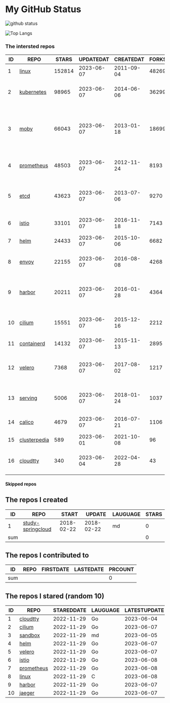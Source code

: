 # My GitHub Status

<img src="https://github-readme-stats-1.yihong0618.vercel.app/api?username=daoqingniu&show_icons=true&&&hide_title=true&count_private=true" alt="github status" />

![Top Langs](https://github-readme-stats-1.yihong0618.vercel.app/api/top-langs/?username=daoqingniu&layout=compact)

<!--START_SECTION:github_repos-->
### The intersted repos
| ID |                              REPO                               | STARS  | UPDATEDAT  | CREATEDAT  | FORKSCOUNT |                                              DESCRIPTIONS                                              |
|----|-----------------------------------------------------------------|--------|------------|------------|------------|--------------------------------------------------------------------------------------------------------|
|  1 | [linux](https://github.com/torvalds/linux)                      | 152814 | 2023-06-07 | 2011-09-04 |      48269 | Linux kernel source tree                                                                               |
|  2 | [kubernetes](https://github.com/kubernetes/kubernetes)          |  98965 | 2023-06-07 | 2014-06-06 |      36299 | Production-Grade Container Scheduling and Management                                                   |
|  3 | [moby](https://github.com/moby/moby)                            |  66043 | 2023-06-07 | 2013-01-18 |      18699 | Moby Project - a collaborative project for the container ecosystem to assemble container-based systems |
|  4 | [prometheus](https://github.com/prometheus/prometheus)          |  48503 | 2023-06-07 | 2012-11-24 |       8193 | The Prometheus monitoring system and time series database.                                             |
|  5 | [etcd](https://github.com/etcd-io/etcd)                         |  43623 | 2023-06-07 | 2013-07-06 |       9270 | Distributed reliable key-value store for the most critical data of a distributed system                |
|  6 | [istio](https://github.com/istio/istio)                         |  33101 | 2023-06-07 | 2016-11-18 |       7143 | Connect, secure, control, and observe services.                                                        |
|  7 | [helm](https://github.com/helm/helm)                            |  24433 | 2023-06-07 | 2015-10-06 |       6682 | The Kubernetes Package Manager                                                                         |
|  8 | [envoy](https://github.com/envoyproxy/envoy)                    |  22155 | 2023-06-07 | 2016-08-08 |       4268 | Cloud-native high-performance edge/middle/service proxy                                                |
|  9 | [harbor](https://github.com/goharbor/harbor)                    |  20211 | 2023-06-07 | 2016-01-28 |       4364 | An open source trusted cloud native registry project that stores, signs, and scans content.            |
| 10 | [cilium](https://github.com/cilium/cilium)                      |  15551 | 2023-06-07 | 2015-12-16 |       2212 | eBPF-based Networking, Security, and Observability                                                     |
| 11 | [containerd](https://github.com/containerd/containerd)          |  14132 | 2023-06-07 | 2015-11-13 |       2895 | An open and reliable container runtime                                                                 |
| 12 | [velero](https://github.com/vmware-tanzu/velero)                |   7368 | 2023-06-07 | 2017-08-02 |       1217 | Backup and migrate Kubernetes applications and their persistent volumes                                |
| 13 | [serving](https://github.com/knative/serving)                   |   5006 | 2023-06-07 | 2018-01-24 |       1037 | Kubernetes-based, scale-to-zero, request-driven compute                                                |
| 14 | [calico](https://github.com/projectcalico/calico)               |   4679 | 2023-06-07 | 2016-07-21 |       1106 | Cloud native networking and network security                                                           |
| 15 | [clusterpedia](https://github.com/clusterpedia-io/clusterpedia) |    589 | 2023-06-01 | 2021-10-08 |         96 | The Encyclopedia of Kubernetes clusters                                                                |
| 16 | [cloudtty](https://github.com/cloudtty/cloudtty)                |    340 | 2023-06-04 | 2022-04-28 |         43 | A Friendly Kubernetes CloudShell (Web Terminal) !                                                      |



#### Skipped repos
<!--END_SECTION:github_repos-->

<!--START_SECTION:my_github-->
## The repos I created
| ID  |                                 REPO                                 |   START    |   UPDATE   | LAUGUAGE | STARS |
|-----|----------------------------------------------------------------------|------------|------------|----------|-------|
|   1 | [study-springcloud](https://github.com/daoqingniu/study-springcloud) | 2018-02-22 | 2018-02-22 | md       |     0 |
| sum |                                                                      |            |            |          |     0 |

## The repos I contributed to
| ID  | REPO | FIRSTDATE | LASTEDATE | PRCOUNT |
|-----|------|-----------|-----------|---------|
| sum |      |           |           |       0 |

## The repos I stared (random 10)
| ID |                          REPO                          | STAREDDATE | LAUGUAGE | LATESTUPDATE |
|----|--------------------------------------------------------|------------|----------|--------------|
|  1 | [cloudtty](https://github.com/cloudtty/cloudtty)       | 2022-11-29 | Go       | 2023-06-04   |
|  2 | [cilium](https://github.com/cilium/cilium)             | 2022-11-29 | Go       | 2023-06-07   |
|  3 | [sandbox](https://github.com/cncf/sandbox)             | 2022-11-29 | md       | 2023-06-05   |
|  4 | [helm](https://github.com/helm/helm)                   | 2022-11-29 | Go       | 2023-06-07   |
|  5 | [velero](https://github.com/vmware-tanzu/velero)       | 2022-11-29 | Go       | 2023-06-07   |
|  6 | [istio](https://github.com/istio/istio)                | 2022-11-29 | Go       | 2023-06-08   |
|  7 | [prometheus](https://github.com/prometheus/prometheus) | 2022-11-29 | Go       | 2023-06-08   |
|  8 | [linux](https://github.com/torvalds/linux)             | 2022-11-29 | C        | 2023-06-08   |
|  9 | [harbor](https://github.com/goharbor/harbor)           | 2022-11-29 | Go       | 2023-06-07   |
| 10 | [jaeger](https://github.com/jaegertracing/jaeger)      | 2022-11-29 | Go       | 2023-06-07   |

<!--END_SECTION:my_github-->
